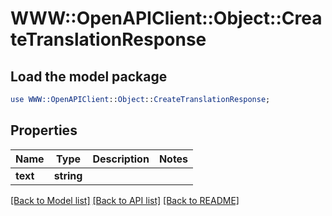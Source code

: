 # WWW::OpenAPIClient::Object::CreateTranslationResponse

## Load the model package
```perl
use WWW::OpenAPIClient::Object::CreateTranslationResponse;
```

## Properties
Name | Type | Description | Notes
------------ | ------------- | ------------- | -------------
**text** | **string** |  | 

[[Back to Model list]](../README.md#documentation-for-models) [[Back to API list]](../README.md#documentation-for-api-endpoints) [[Back to README]](../README.md)


